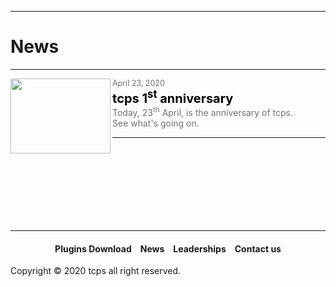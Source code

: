 <style>
h1 {text-align: center;}
h2 {text-align: left;}
h4 {text-align: center;}
h3 {text-align: left;}
p {text-align: center;}
a:link { text-decoration: none;}
a:active { text-decoration: none}
a:hover { text-decoration: none;}
a:visited { text-decoration: none;}
</style>
<style>
        .blank {
            width: 160px;
            height: 120px;
            background-color: #fffff;
        }
</style>
<style type="text/css">
  #left{
        text-align:left;
  }
  #right{
        text-align:right;
  }
  #title{
        font-size:20px;
        text-align:left;
        font-weight:bold;
  }
  #des{
        font-size:12.5px;
        text-align:left;
  }
</style>
<hr>
<h1><div id="left">News</div></h1>
<hr>
<a href="/news/01"><img src="https://ttcps.github.io/images/tcps_1st_anniversary_.png" width="160" height="120" align ="left"></a>
<div id="des"><a href="/news/01" style="color:#727272;">April 23, 2020</a></div>
<div id="title"><a href="/news/01" style="color:black;">tcps 1<sup>st</sup> anniversary</a></div>
<div id="left"><a href="/news/01" style="color:#727272;">Today, 23<sup>th</sup> April, is the anniversary of tcps.<br>See what's going on.</a></div>
<hr>

<a href="/news/02"><div class="blank"></div></a>
<hr>

<h4><a href="/plugins/download">Plugins Download</a>&emsp;<a href="/news">News</a>&emsp;<a href="/leaderships">Leaderships</a>&emsp;<a href="/contact">Contact us</a></h4>
Copyright © 2020 tcps all right reserved.
